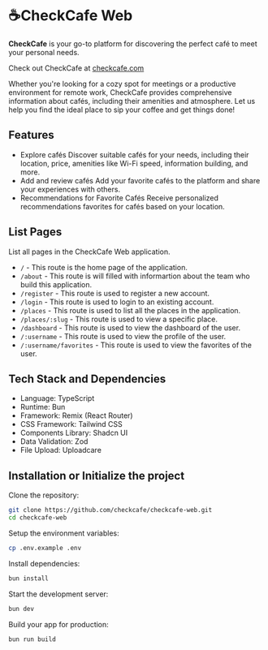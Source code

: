 # ☕CheckCafe Web

**CheckCafe** is your go-to platform for discovering the perfect café to meet
your personal needs.

Check out CheckCafe at [checkcafe.com](https://checkcafe.com)

Whether you're looking for a cozy spot for meetings or a productive environment
for remote work, CheckCafe provides comprehensive information about cafés,
including their amenities and atmosphere. Let us help you find the ideal place
to sip your coffee and get things done!

## Features

- Explore cafés Discover suitable cafés for your needs, including their
  location, price, amenities like Wi-Fi speed, information building, and more.
- Add and review cafés Add your favorite cafés to the platform and share your
  experiences with others.
- Recommendations for Favorite Cafés Receive personalized recommendations
  favorites for cafés based on your location.

## List Pages

List all pages in the CheckCafe Web application.

- `/` - This route is the home page of the application.
- `/about` - This route is will filled with informartion about the team who
  build this application.
- `/register` - This route is used to register a new account.
- `/login` - This route is used to login to an existing account.
- `/places` - This route is used to list all the places in the application.
- `/places/:slug` - This route is used to view a specific place.
- `/dashboard` - This route is used to view the dashboard of the user.
- `/:username` - This route is used to view the profile of the user.
- `/:username/favorites` - This route is used to view the favorites of the user.

## Tech Stack and Dependencies

- Language: TypeScript
- Runtime: Bun
- Framework: Remix (React Router)
- CSS Framework: Tailwind CSS
- Components Library: Shadcn UI
- Data Validation: Zod
- File Upload: Uploadcare

## Installation or Initialize the project

Clone the repository:

```sh
git clone https://github.com/checkcafe/checkcafe-web.git
cd checkcafe-web
```

Setup the environment variables:

```sh
cp .env.example .env
```

Install dependencies:

```sh
bun install
```

Start the development server:

```sh
bun dev
```

Build your app for production:

```sh
bun run build
```

